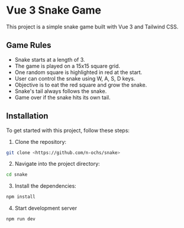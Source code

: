 # Vue 3 Snake Game

This project is a simple snake game built with Vue 3 and Tailwind CSS.

## Game Rules

- Snake starts at a length of 3.
- The game is played on a 15x15 square grid.
- One random square is highlighted in red at the start.
- User can control the snake using W, A, S, D keys.
- Objective is to eat the red square and grow the snake.
- Snake's tail always follows the snake.
- Game over if the snake hits its own tail.

## Installation

To get started with this project, follow these steps:

1. Clone the repository:

```bash
git clone <https://github.com/n-ochs/snake>
```

2. Navigate into the project directory:

```bash
cd snake
```

3. Install the dependencies:

```bash
npm install
```

4. Start development server

```bash
npm run dev
```
